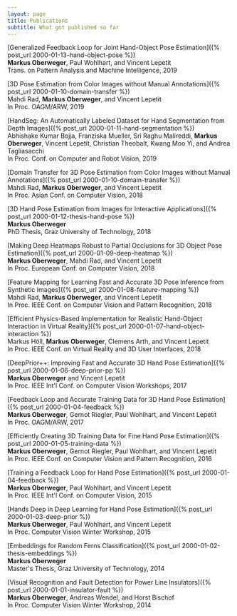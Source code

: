 ```yaml
---
layout: page
title: Publications
subtitle: What got published so far
---
```


[Generalized Feedback Loop for Joint Hand-Object Pose Estimation]({% post_url 2000-01-13-hand-object-pose %})  
**Markus Oberweger**, Paul Wohlhart, and Vincent Lepetit  
Trans. on Pattern Analysis and Machine Intelligence, 2019

[3D Pose Estimation from Color Images without Manual Annotations]({% post_url 2000-01-10-domain-transfer %})  
Mahdi Rad, **Markus Oberweger**, and Vincent Lepetit  
In Proc. OAGM/ARW, 2019

[HandSeg: An Automatically Labeled Dataset for Hand Segmentation from Depth Images]({% post_url 2000-01-11-hand-segmentation %})  
Abhishake Kumar Bojja, Franziska Mueller, Sri Raghu Malireddi, **Markus Oberweger**, Vincent Lepetit, Christian Theobalt, Kwang Moo Yi, and Andrea Tagliasacchi  
In Proc. Conf. on Computer and Robot Vision, 2019

[Domain Transfer for 3D Pose Estimation from Color Images without Manual Annotations]({% post_url 2000-01-10-domain-transfer %})  
Mahdi Rad, **Markus Oberweger**, and Vincent Lepetit  
In Proc. Asian Conf. on Computer Vision, 2018

[3D Hand Pose Estimation from Images for Interactive Applications]({% post_url 2000-01-12-thesis-hand-pose %})  
**Markus Oberweger**  
PhD Thesis, Graz University of Technology, 2018

[Making Deep Heatmaps Robust to Partial Occlusions for 3D Object Pose Estimation]({% post_url 2000-01-09-deep-heatmap %})  
**Markus Oberweger**, Mahdi Rad, and Vincent Lepetit  
In Proc. European Conf. on Computer Vision, 2018

[Feature Mapping for Learning Fast and Accurate 3D Pose Inference from Synthetic Images]({% post_url 2000-01-08-feature-mapping %})  
Mahdi Rad, **Markus Oberweger**, and Vincent Lepetit  
In Proc. IEEE Conf. on Computer Vision and Pattern Recognition, 2018

[Efficient Physics-Based Implementation for Realistic Hand-Object Interaction in Virtual Reality]({% post_url 2000-01-07-hand-object-interaction %})  
Markus Höll, **Markus Oberweger**, Clemens Arth, and Vincent Lepetit  
In Proc. IEEE Conf. on Virtual Reality and 3D User Interfaces, 2018

[DeepPrior++: Improving Fast and Accurate 3D Hand Pose Estimation]({% post_url 2000-01-06-deep-prior-pp %})  
**Markus Oberweger** and Vincent Lepetit  
In Proc. IEEE Int'l Conf. on Computer Vision Workshops, 2017

[Feedback Loop and Accurate Training Data for 3D Hand Pose Estimation]({% post_url 2000-01-04-feedback %})  
**Markus Oberweger**, Gernot Riegler, Paul Wohlhart, and Vincent Lepetit  
In Proc. OAGM/ARW, 2017

[Efficiently Creating 3D Training Data for Fine Hand Pose Estimation]({% post_url 2000-01-05-training-data %})  
**Markus Oberweger**, Gernot Riegler, Paul Wohlhart, and Vincent Lepetit  
In Proc. IEEE Conf. on Computer Vision and Pattern Recognition, 2016

[Training a Feedback Loop for Hand Pose Estimation]({% post_url 2000-01-04-feedback %})  
**Markus Oberweger**, Paul Wohlhart, and Vincent Lepetit  
In Proc. IEEE Int'l Conf. on Computer Vision, 2015

[Hands Deep in Deep Learning for Hand Pose Estimation]({% post_url 2000-01-03-deep-prior %})  
**Markus Oberweger**, Paul Wohlhart, and Vincent Lepetit  
In Proc. Computer Vision Winter Workshop, 2015

[Embeddings for Random Ferns Classification]({% post_url 2000-01-02-thesis-embeddings %})  
**Markus Oberweger**  
Master's Thesis, Graz University of Technology, 2014

[Visual Recognition and Fault Detection for Power Line Insulators]({% post_url 2000-01-01-insulator-fault %})  
**Markus Oberweger**, Andreas Wendel, and Horst Bischof  
In Proc. Computer Vision Winter Workshop, 2014
